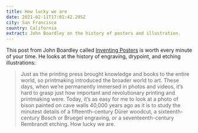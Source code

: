 ```yaml
---
title: How lucky we are
date: 2021-02-11T17:01:42.295Z
city: San Francisco
country: California
extract: John Boardley on the history of posters and illustration.
---
```

This post from John Boardley called [Inventing Posters](https://ilovetypography.com/2020/07/31/inventing-posters-early-printmaking/) is worth every minute of your time. He looks at the history of engraving, drypoint, and etching illustrations:

> Just as the printing press brought knowledge and books to the entire world, so printmaking introduced the broader world to art. These days, when we’re permanently immersed in photos and videos, it’s hard to grasp just how important and revolutionary printing and printmaking were. Today, it’s as easy for me to look at a photo of bison painted on cave walls 40,000 years ago as it is to study the minutest details of a fifteenth-century Dürer woodcut, a sixteenth-century Bosch or Bruegel engraving, or a seventeenth-century Rembrandt etching. How lucky we are. 